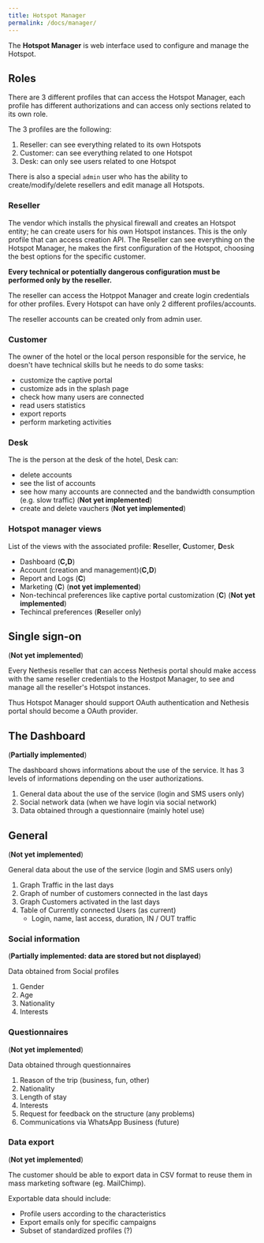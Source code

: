 ```yaml
---
title: Hotspot Manager
permalink: /docs/manager/
---
```



The **Hotspot Manager** is  web interface used to configure and manage the Hotspot.

## Roles

There are 3 different profiles that can access the Hotspot Manager, each profile has different authorizations
and can access only sections related to its own role.

The 3 profiles are the following:

1. Reseller: can see everything related to its own Hotspots
2. Customer: can see everything related to one Hotspot
3. Desk: can only see users related to one Hotspot

There is also a special `admin` user who has the ability to create/modify/delete resellers and edit manage all Hotspots.

### Reseller

The vendor which installs the physical firewall and creates an Hotspot entity; he can create users for his own Hotspot instances. 
This is the only profile that can access creation API.
The Reseller can see everything on the Hotspot Manager, he makes the first configuration of the Hotspot, choosing the best options for the specific customer.

**Every technical or potentially dangerous configuration must be performed only by the reseller.**  

The reseller can access the Hotppot Manager and create login credentials for other profiles.
Every Hotspot can have only 2 different profiles/accounts.

The reseller accounts can be created only from admin user.
 
### Customer

The owner of the hotel or the local person responsible for the service, he doesn't have technical skills but he needs to do some tasks:

* customize the captive portal
* customize ads in the splash page
* check how many users are connected
* read users statistics
* export reports
* perform marketing activities

### Desk

The is the person at the desk of the hotel, Desk can:

* delete accounts
* see the list of accounts
* see how many accounts are connected and the bandwidth consumption (e.g. slow traffic) (**Not yet implemented**)
* create and delete vauchers (**Not yet implemented**)

### Hotspot manager views

List of the views with the associated profile: **R**eseller, **C**ustomer, **D**esk

* Dashboard (**C,D**)
* Account (creation and management)(**C,D**)
* Report and Logs (**C**)
* Marketing (**C**) (**not yet implemented**)
* Non-techincal preferences like captive portal customization (**C**) (**Not yet implemented**)
* Techincal preferences (**R**eseller only)


## Single sign-on

(**Not yet implemented**)

Every Nethesis reseller that can access Nethesis portal should make access with the same reseller credentials to the Hostpot Manager,
to see and manage all the reseller's Hotspot instances.

Thus Hotspot Manager should support OAuth authentication and Nethesis portal should become a OAuth provider.

## The Dashboard

(**Partially implemented**)

The dashboard shows informations about the use of the service.
It has 3 levels of informations depending on the user authorizations.

1. General data about the use of the service (login and SMS users only)
2. Social network data (when we have login via social network)
3. Data obtained through a questionnaire (mainly hotel use)

## General

(**Not yet implemented**)

General data about the use of the service (login and SMS users only)

1. Graph Traffic in the last days
2. Graph of number of customers connected in the last days
3. Graph Customers activated in the last days
4. Table of Currently connected Users (as current)
   * Login, name, last access, duration, IN / OUT traffic


### Social information

(**Partially implemented: data are stored but not displayed**)

Data obtained from Social profiles

1. Gender
2. Age
3. Nationality
4. Interests
 
### Questionnaires

(**Not yet implemented**)

Data obtained through questionnaires

1. Reason of the trip (business, fun, other)
2. Nationality
3. Length of stay
4. Interests
5. Request for feedback on the structure (any problems)
6. Communications via WhatsApp Business (future)


### Data export

(**Not yet implemented**)

The customer should be able to export data in CSV format to reuse them in mass marketing software (eg. MailChimp).

Exportable data should include:

* Profile users according to the characteristics
* Export emails only for specific campaigns
* Subset of standardized profiles (?)


